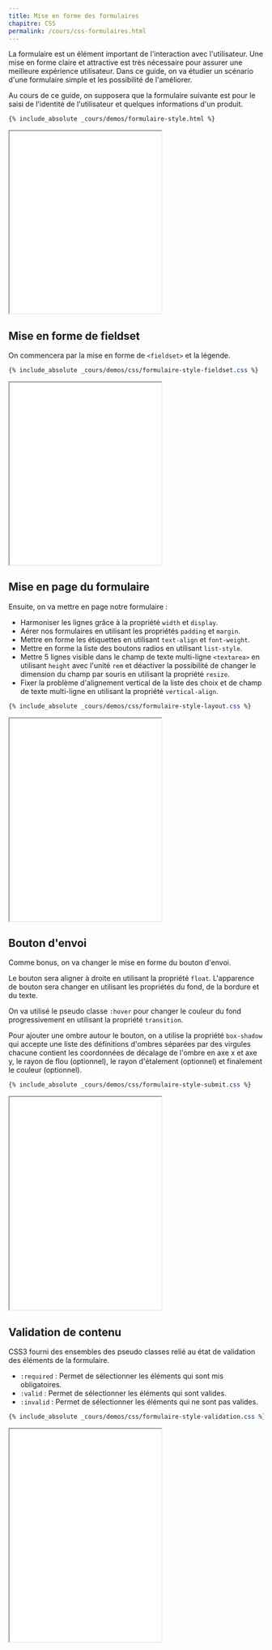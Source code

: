 ```yaml
---
title: Mise en forme des formulaires
chapitre: CSS
permalink: /cours/css-formulaires.html
---
```


La formulaire est un élément important de l'interaction avec l'utilisateur. Une
mise en forme claire et attractive est très nécessaire pour assurer une
meilleure expérience utilisateur. Dans ce guide, on va étudier un scénario
d'une formulaire simple et les possibilité de l'améliorer.

Au cours de ce guide, on supposera que la formulaire suivante est pour le saisi
de l'identité de l'utilisateur et quelques informations d'un produit.

```html
{% include_absolute _cours/demos/formulaire-style.html %}
```

<p>
  <iframe height='360' scrolling='no' src='demos/formulaire-style.html'></iframe>
</p>

Mise en forme de fieldset
-------------------------

On commencera par la mise en forme de `<fieldset>` et la légende.

```css
{% include_absolute _cours/demos/css/formulaire-style-fieldset.css %}
```
<p>
  <iframe height='360' scrolling='no' src='demos/formulaire-style-fieldset.html'></iframe>
</p>

Mise en page du formulaire
--------------------------

Ensuite, on va mettre en page notre formulaire :
- Harmoniser les lignes grâce à la propriété `width` et `display`.
- Aérer nos formulaires en utilisant les propriétés `padding` et `margin`.
- Mettre en forme les étiquettes en utilisant `text-align` et `font-weight`.
- Mettre en forme la liste des boutons radios en utilisant `list-style`.
- Mettre 5 lignes visible dans le champ de texte multi-ligne `<textarea>` en
  utilisant `height` avec l'unité `rem` et déactiver la possibilité de changer
  le dimension du champ par souris en utilisant la propriété `resize`.
- Fixer la problème d'alignement vertical de la liste des choix et de champ de
  texte multi-ligne en utilisant la propriété `vertical-align`.

```css
{% include_absolute _cours/demos/css/formulaire-style-layout.css %}
```
<p>
  <iframe height='400' scrolling='no' src='demos/formulaire-style-layout.html'></iframe>
</p>

Bouton d'envoi
--------------

Comme bonus, on va changer le mise en forme du bouton d'envoi.

Le bouton sera aligner à droite en utilisant la propriété `float`.
L'apparence de bouton sera changer en utilisant les propriétés du fond, de la
bordure et du texte.

On va utilisé le pseudo classe `:hover` pour changer le couleur du fond
progressivement en utilisant la propriété `transition`.

Pour ajouter une ombre autour le bouton, on a utilise la propriété `box-shadow`
qui accepte une liste des définitions d'ombres séparées par des virgules
chacune contient
les
coordonnées de décalage de l'ombre en axe x et axe y, le rayon de flou
(optionnel), le rayon d'étalement (optionnel) et finalement le couleur
(optionnel).

```css
{% include_absolute _cours/demos/css/formulaire-style-submit.css %}
```
<p>
  <iframe height='420' scrolling='no' src='demos/formulaire-style-submit.html'></iframe>
</p>

Validation de contenu
---------------------

CSS3 fourni des ensembles des pseudo classes relié au état de validation des
éléments de la formulaire.

- `:required` : Permet de sélectionner les éléments qui sont mis obligatoires.
- `:valid` : Permet de sélectionner les éléments qui sont valides.
- `:invalid` : Permet de sélectionner les éléments qui ne sont pas valides.

```css
{% include_absolute _cours/demos/css/formulaire-style-validation.css %}
```
<p>
  <iframe height='420' scrolling='no' src='demos/formulaire-style-validation.html'></iframe>
</p>
